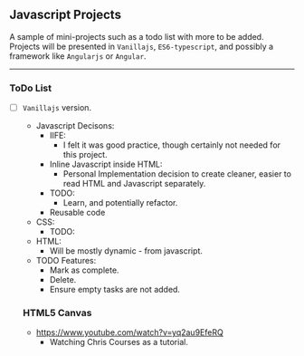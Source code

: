 ## Javascript Projects

A sample of mini-projects such as a todo list with more to be added. Projects will be presented in `Vanillajs`, `ES6-typescript`, and possibly a framework like `Angularjs` or `Angular`.

---

### ToDo List
* [ ] `Vanillajs` version.
  * Javascript Decisons:
    * IIFE:
	  * I felt it was good practice, though certainly not needed for this project.
    * Inline Javascript inside HTML:
      * Personal Implementation decision to create cleaner, easier to read HTML and Javascript separately.
	* TODO: 
	  * Learn, and potentially refactor.
	* Reusable code
  * CSS:
    * TODO:
  * HTML: 
    * Will be mostly dynamic - from javascript.
  * TODO Features:
    * Mark as complete.
	* Delete.
	* Ensure empty tasks are not added.




  ### HTML5 Canvas
  * https://www.youtube.com/watch?v=yq2au9EfeRQ
    * Watching Chris Courses as a tutorial.